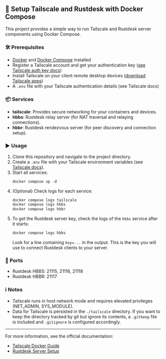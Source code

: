 ## 🚀 Setup Tailscale and Rustdesk with Docker Compose

This project provides a simple way to run Tailscale and Rustdesk server components using Docker Compose.

### 🛠️ Prerequisites
- [Docker](https://www.docker.com/get-started) and [Docker Compose](https://docs.docker.com/compose/) installed
- Register a Tailscale account and get your authentication key ([see Tailscale auth key docs](https://tailscale.com/kb/1085/auth-keys/))
- Install Tailscale on your client remote desktop devices ([download Tailscale apps](https://tailscale.com/download))
- A `.env` file with your Tailscale authentication details (see Tailscale docs)

### 📦 Services
- **tailscale**: Provides secure networking for your containers and devices.
- **hbbs**: Rustdesk relay server (for NAT traversal and relaying connections).
- **hbbr**: Rustdesk rendezvous server (for peer discovery and connection setup).

### ▶️ Usage
1. Clone this repository and navigate to the project directory.
2. Create a `.env` file with your Tailscale environment variables (see [Tailscale docs](https://tailscale.com/kb/1085/docker/)).
3. Start all services:
   ```powershell
   docker compose up -d
   ```
4. (Optional) Check logs for each service:
   ```powershell
   docker compose logs tailscale
   docker compose logs hbbs
   docker compose logs hbbr
   ```
5. To get the Rustdesk server key, check the logs of the `hbbs` service after it starts:
   ```powershell
   docker compose logs hbbs
   ```
   Look for a line containing `key=...` in the output. This is the key you will use to connect Rustdesk clients to your server.

### 🔌 Ports
- Rustdesk HBBS: 21115, 21116, 21118
- Rustdesk HBBR: 21117

### ℹ️ Notes
- Tailscale runs in host network mode and requires elevated privileges (NET_ADMIN, SYS_MODULE).
- Data for Tailscale is persisted in the `./tailscale` directory. If you want to keep the directory tracked by git but ignore its contents, a `.gitkeep` file is included and `.gitignore` is configured accordingly.

---
For more information, see the official documentation:
- [Tailscale Docker Guide](https://tailscale.com/kb/1282/docker#code-examples)
- [Rustdesk Server Setup](https://rustdesk.com/docs/en/self-host/rustdesk-server-oss/docker/)
